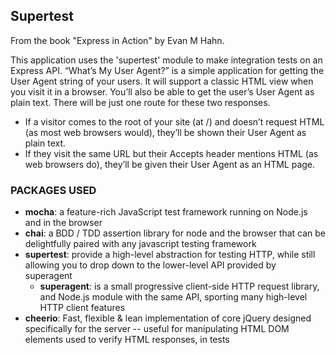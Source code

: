 ## Supertest

From the book "Express in Action" by Evan M Hahn. 

This application uses the 'supertest' module to make integration tests on an Express API. “What’s My User Agent?” is a simple application for getting the User Agent string of your users. It will support a classic HTML view when you visit it in a browser. You’ll also be able to get the user’s User Agent as plain text. There will be just one route for these two responses. 

* If a visitor comes to the root of your site (at /) and doesn’t request HTML (as most web browsers would), they’ll be shown their User Agent as plain text. 
* If they visit the same URL but their Accepts header mentions HTML (as web browsers do), they’ll be given their User Agent as an HTML page.

### PACKAGES USED

* **mocha**: a feature-rich JavaScript test framework running on Node.js and in the browser
* **chai**: a BDD / TDD assertion library for node and the browser that can be delightfully paired with any javascript testing framework
* **supertest**: provide a high-level abstraction for testing HTTP, while still allowing you to drop down to the lower-level API provided by superagent
    * **superagent**: is a small progressive client-side HTTP request library, and Node.js module with the same API, sporting many high-level HTTP client features
* **cheerio**: Fast, flexible & lean implementation of core jQuery designed specifically for the server -- useful for manipulating HTML DOM elements used to verify HTML responses, in tests

